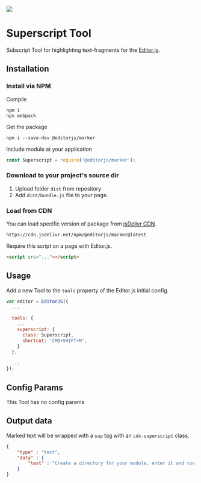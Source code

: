 ![](https://badgen.net/badge/Editor.js/v2.0/blue)

# Superscript Tool

Subscript Tool for highlighting text-fragments for the [Editor.js](https://editorjs.io).


## Installation

### Install via NPM

Compile
```shell
npm i
npx webpack
```
Get the package
```shell
npm i --save-dev @editorjs/marker
```

Include module at your application

```javascript
const Superscript = require('@editorjs/marker');
```

### Download to your project's source dir

1. Upload folder `dist` from repository
2. Add `dist/bundle.js` file to your page.

### Load from CDN

You can load specific version of package from [jsDelivr CDN](https://www.jsdelivr.com/package/npm/@editorjs/marker).

`https://cdn.jsdelivr.net/npm/@editorjs/marker@latest`

Require this script on a page with Editor.js.

```html
<script src="..."></script>
```

## Usage

Add a new Tool to the `tools` property of the Editor.js initial config.

```javascript
var editor = EditorJS({
  ...
  
  tools: {
    ...
    superscript: {
      class: Superscript,
      shortcut: 'CMD+SHIFT+M',
    }
  },
  
  ...
});
```

## Config Params

This Tool has no config params

## Output data

Marked text will be wrapped with a `sup` tag with an `cdx-superscript` class.

```json
{
    "type" : "text",
    "data" : {
        "text" : "Create a directory for your module, enter it and run <sup class=\"cdx-superscript\">npm init</sup> command."
    }
}
```

